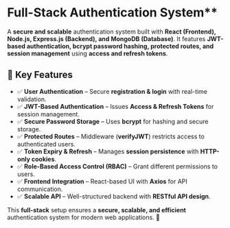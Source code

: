 # Full-Stack Authentication System**  
A **secure and scalable** authentication system built with **React (Frontend), Node.js, Express.js (Backend), and MongoDB (Database)**. It features **JWT-based authentication, bcrypt password hashing, protected routes, and session management** using **access and refresh tokens**.  

## 🔑 **Key Features**  
- ✅ **User Authentication** – Secure **registration & login** with real-time validation.  
- ✅ **JWT-Based Authentication** – Issues **Access & Refresh Tokens** for session management.  
- ✅ **Secure Password Storage** – Uses **bcrypt** for hashing and secure storage.  
- ✅ **Protected Routes** – Middleware (**verifyJWT**) restricts access to authenticated users.  
- ✅ **Token Expiry & Refresh** – Manages **session persistence** with **HTTP-only cookies**.  
- ✅ **Role-Based Access Control (RBAC)** – Grant different permissions to users.  
- ✅ **Frontend Integration** – React-based UI with **Axios** for API communication.  
- ✅ **Scalable API** – Well-structured backend with **RESTful API design**.  

This **full-stack** setup ensures a **secure, scalable, and efficient** authentication system for modern web applications. 🚀  
